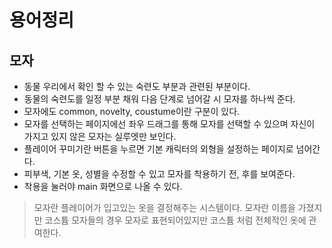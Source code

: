 # 용어정리
## 모자

+ 동물 우리에서 확인 할 수 있는 숙련도 부분과 관련된 부분이다.
+ 동물의 숙련도를 일정 부분 채워 다음 단계로 넘어갈 시 모자를 하나씩 준다.
+ 모자에도 common, novelty, coustume이란 구분이 있다.
+ 모자를 선택하는 페이지에선 좌우 드래그를 통해 모자를 선택할 수 있으며 자신이 가지고 있지 않은 모자는 실루엣만 보인다.
+ 플레이어 꾸미기란 버튼을 누르면 기본 캐릭터의 외형을 설정하는 페이지로 넘어간다.
+ 피부색, 기본 옷, 성별을 수정할 수 있고 모자를 착용하기 전, 후를 보여준다.
+ 착용을 눌러야 main 화면으로 나올 수 있다.
> 모자란 플레이어가 입고있는 옷을 결정해주는 시스템이다.
> 모자란 이름을 가졌지만 코스튬 모자들의 경우 모자로 표현되어있지만 코스튬 처럼 전체적인 옷에 관여한다.

